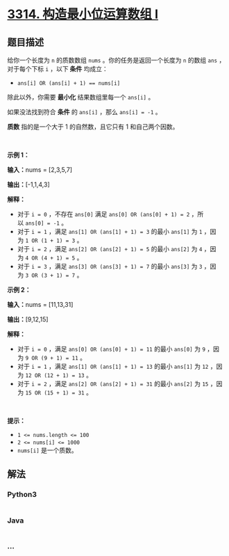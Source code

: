 # [3314. 构造最小位运算数组 I](https://leetcode.cn/problems/construct-the-minimum-bitwise-array-i)

## 题目描述

<!-- 这里写题目描述 -->

<p>给你一个长度为 <code>n</code>&nbsp;的<span data-keyword="prime">质数</span>数组&nbsp;<code>nums</code>&nbsp;。你的任务是返回一个长度为 <code>n</code>&nbsp;的数组 <code>ans</code>&nbsp;，对于每个下标 <code>i</code>&nbsp;，以下<strong>&nbsp;条件</strong>&nbsp;均成立：</p>

<ul>
	<li><code>ans[i] OR (ans[i] + 1) == nums[i]</code></li>
</ul>

<p>除此以外，你需要 <strong>最小化</strong>&nbsp;结果数组里每一个&nbsp;<code>ans[i]</code>&nbsp;。</p>

<p>如果没法找到符合 <strong>条件</strong>&nbsp;的&nbsp;<code>ans[i]</code>&nbsp;，那么&nbsp;<code>ans[i] = -1</code>&nbsp;。</p>

<p><strong>质数</strong>&nbsp;指的是一个大于 1 的自然数，且它只有 1 和自己两个因数。</p>

<p>&nbsp;</p>

<p><strong class="example">示例 1：</strong></p>

<div class="example-block">
<p><span class="example-io"><b>输入：</b>nums = [2,3,5,7]</span></p>

<p><span class="example-io"><b>输出：</b>[-1,1,4,3]</span></p>

<p><b>解释：</b></p>

<ul>
	<li>对于&nbsp;<code>i = 0</code>&nbsp;，不存在&nbsp;<code>ans[0]</code>&nbsp;满足&nbsp;<code>ans[0] OR (ans[0] + 1) = 2</code>&nbsp;，所以&nbsp;<code>ans[0] = -1</code>&nbsp;。</li>
	<li>对于&nbsp;<code>i = 1</code>&nbsp;，满足 <code>ans[1] OR (ans[1] + 1) = 3</code>&nbsp;的最小&nbsp;<code>ans[1]</code>&nbsp;为&nbsp;<code>1</code>&nbsp;，因为&nbsp;<code>1 OR (1 + 1) = 3</code>&nbsp;。</li>
	<li>对于&nbsp;<code>i = 2</code>&nbsp;，满足 <code>ans[2] OR (ans[2] + 1) = 5</code>&nbsp;的最小 <code>ans[2]</code>&nbsp;为&nbsp;<code>4</code>&nbsp;，因为&nbsp;<code>4 OR (4 + 1) = 5</code>&nbsp;。</li>
	<li>对于&nbsp;<code>i = 3</code>&nbsp;，满足&nbsp;<code>ans[3] OR (ans[3] + 1) = 7</code>&nbsp;的最小&nbsp;<code>ans[3]</code>&nbsp;为&nbsp;<code>3</code>&nbsp;，因为&nbsp;<code>3 OR (3 + 1) = 7</code>&nbsp;。</li>
</ul>
</div>

<p><strong class="example">示例 2：</strong></p>

<div class="example-block">
<p><span class="example-io"><b>输入：</b>nums = [11,13,31]</span></p>

<p><span class="example-io"><b>输出：</b>[9,12,15]</span></p>

<p><b>解释：</b></p>

<ul>
	<li>对于&nbsp;<code>i = 0</code>&nbsp;，满足&nbsp;<code>ans[0] OR (ans[0] + 1) = 11</code> 的最小&nbsp;<code>ans[0]</code>&nbsp;为&nbsp;<code>9</code>&nbsp;，因为&nbsp;<code>9 OR (9 + 1) = 11</code>&nbsp;。</li>
	<li>对于&nbsp;<code>i = 1</code>&nbsp;，满足&nbsp;<code>ans[1] OR (ans[1] + 1) = 13</code>&nbsp;的最小&nbsp;<code>ans[1]</code>&nbsp;为&nbsp;<code>12</code>&nbsp;，因为&nbsp;<code>12 OR (12 + 1) = 13</code>&nbsp;。</li>
	<li>对于&nbsp;<code>i = 2</code>&nbsp;，满足&nbsp;<code>ans[2] OR (ans[2] + 1) = 31</code>&nbsp;的最小&nbsp;<code>ans[2]</code>&nbsp;为&nbsp;<code>15</code>&nbsp;，因为&nbsp;<code>15 OR (15 + 1) = 31</code>&nbsp;。</li>
</ul>
</div>

<p>&nbsp;</p>

<p><strong>提示：</strong></p>

<ul>
	<li><code>1 &lt;= nums.length &lt;= 100</code></li>
	<li><code>2 &lt;= nums[i] &lt;= 1000</code></li>
	<li><code>nums[i]</code>&nbsp;是一个质数。</li>
</ul>


## 解法

<!-- 这里可写通用的实现逻辑 -->

<!-- tabs:start -->

### **Python3**

<!-- 这里可写当前语言的特殊实现逻辑 -->

```python

```

### **Java**

<!-- 这里可写当前语言的特殊实现逻辑 -->

```java

```

### **...**

```

```

<!-- tabs:end -->
